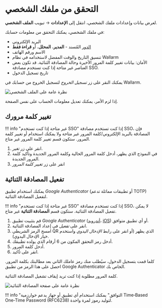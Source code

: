 [link-2fa-android-app]:     https://play.google.com/store/apps/details?id=com.google.android.apps.authenticator2&hl=en
[link-2fa-ios-app]:         https://apps.apple.com/app/google-authenticator/id388497605

[img-profile]:              ../../images/user-guides/settings/profile.png
[img-2fa-page]:             ../../images/user-guides/settings/2fa-page.png

# التحقق من ملفك الشخصي

لعرض بيانات وإعدادات ملفك الشخصي، انتقل إلى **الإعدادات** → تبويب **الملف الشخصي**.

في ملفك الشخصي، يمكنك التحقق من معلومات حسابك:

* البريد الإلكتروني
* [الدور](users.md#user-roles) المُسند - **المدير**، **المحلل**، أو **قراءة فقط**
* الاسم ورقم الهاتف
* تنسيق التاريخ والوقت المفضل لاستخدامه في نظام Wallarm
* الأمان: بيانات تغيير كلمة المرور الأخيرة وحالة المصادقة الثنائية. قد تكون بعض العناصر غير متاحة إذا كنت تستخدم مصادقة SSO.
* تاريخ تسجيل الدخول

يمكنك النقر على زر *تسجيل الخروج* لتسجيل الخروج من حسابك في Wallarm.

![نظرة عامة على الملف الشخصي][img-profile]

إذا لزم الأمر، يمكنك تعديل معلومات الحساب على نفس الصفحة.

## تغيير كلمة مرورك

!!! info "غير متاحة إذا كنت تستخدم SSO"
    إذا كنت تستخدم مصادقة SSO، فإن المصادقة بالبريد الإلكتروني/كلمة المرور غير متاحة ولا يمكنك استخدام أو تغيير كلمة المرور. ستكون قسم تغيير كلمة المرور غير متاح.

1. انقر على زر *تغير*.
1. في النموذج الذي يظهر، أدخل كلمة المرور الحالية وكلمة المرور الجديدة وتأكيد كلمة المرور الجديدة.
1. انقر على زر *تغيير كلمة المرور*

## تفعيل المصادقة الثنائية

يمكنك استخدام تطبيق *Google Authenticator* (أو تطبيقات مماثلة تدعم TOTP) لتفعيل المصادقة الثنائية.

!!! info "غير متاحة إذا كنت تستخدم SSO"
    إذا كنت تستخدم مصادقة SSO، لا يمكن تفعيل المصادقة الثنائية. ستكون قسم **المصادقة الثنائية** غير متاح.

1. قم بتثبيت تطبيق *Google Authenticator* ([أندرويد][link-2fa-android-app]، [iOS][link-2fa-ios-app]) أو أي تطبيق متوافق.
1. انقر على *تفعيل* في إعداد المصادقة الثنائية.
1. امسح الرمز الشريطي QR الذي يظهر (أو انقر على رابط *الإدخال اليدوي* واستخدم خيار الإدخال اليدوي).
1. أدخل رمز التحقق المكون من 6 أرقام الذي يولده تطبيقك.
1. أدخل كلمة المرور.
1. انقر على *تأكيد*.

كلما قمت بتسجيل الدخول، سيُطلب منك رمز عاملك الثاني بعد مطالبتك بكلمة المرور. احصل على هذا الرمز من تطبيق Google Authenticator الخاص بك.

كلمة المرور مطلوبة إذا كنت تريد إيقاف تشغيل المصادقة الثنائية.

![نظرة عامة على صفحة المصادقة الثنائية][img-2fa-page]

!!! info "التوافق"
    يمكنك استخدام أي تطبيق أو جهاز يدعم خوارزمية Time‑Based One‑Time Password (RFC6238) لتوليد رموز لمرة واحدة.
